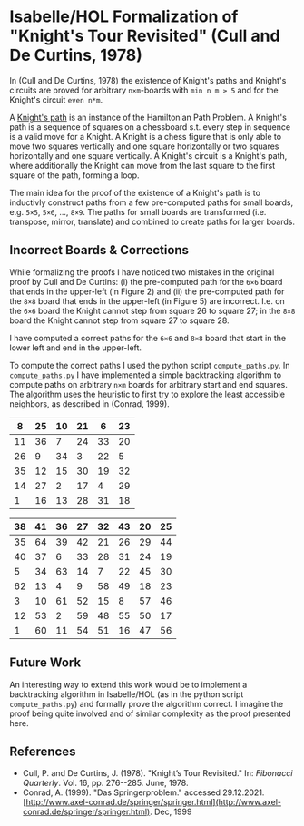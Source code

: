 # Isabelle/HOL Formalization of "Knight's Tour Revisited" (Cull and De Curtins, 1978)

In (Cull and De Curtins, 1978) the existence of Knight's paths and Knight's circuits are proved for arbitrary `n×m`-boards with `min n m ≥ 5` and for the Knight's circuit `even n*m`.

A [Knight's path](https://en.wikipedia.org/wiki/Knight%27s_tour) is an instance of the Hamiltonian Path Problem. A Knight's path is a sequence of squares on a chessboard s.t. every step in sequence is a valid move for a Knight. A Knight is a chess figure that is only able to move two squares vertically and one square horizontally or two squares horizontally and one square vertically. A Knight's circuit is a Knight's path, where additionally the Knight can move from the last square to the first square of the path, forming a loop.

The main idea for the proof of the existence of a Knight's path is to inductivly construct paths from a few pre-computed paths for small boards, e.g. `5×5`, `5×6`, ..., `8×9`. The paths for small boards are transformed (i.e. transpose, mirror, translate) and combined to create paths for larger boards.

## Incorrect Boards & Corrections

While formalizing the proofs I have noticed two mistakes in the original proof by Cull and De Curtins: (i) the pre-computed path for the `6×6` board that ends in the upper-left (in Figure 2) and (ii) the pre-computed path for the `8×8` board that ends in the upper-left (in Figure 5) are incorrect. I.e. on the `6×6` board the Knight cannot step from square 26 to square 27; in the `8×8` board the Knight cannot step from square 27 to square 28.

I have computed a correct paths for the `6×6` and `8×8` board that start in the lower left and end in the upper-left.

To compute the correct paths I used the python script `compute_paths.py`. In `compute_paths.py` I have implemented a simple backtracking algorithm to compute paths on arbitrary `n×m` boards for arbitrary start and end squares. The algorithm uses the heuristic to first try to explore the least accessible neighbors, as described in (Conrad, 1999).

| 8  | 25 | 10 | 21 | 6  | 23 |
|----|----|----|----|----|----|
| 11 | 36 | 7  | 24 | 33 | 20 |
| 26 | 9  | 34 | 3  | 22 | 5  |
| 35 | 12 | 15 | 30 | 19 | 32 |
| 14 | 27 | 2  | 17 | 4  | 29 |
| 1  | 16 | 13 | 28 | 31 | 18 |

| 38 | 41 | 36 | 27 | 32 | 43 | 20 | 25 |
|----|----|----|----|----|----|----|----|
| 35 | 64 | 39 | 42 | 21 | 26 | 29 | 44 |
| 40 | 37 | 6  | 33 | 28 | 31 | 24 | 19 |
| 5  | 34 | 63 | 14 | 7  | 22 | 45 | 30 |
| 62 | 13 | 4  | 9  | 58 | 49 | 18 | 23 |
| 3  | 10 | 61 | 52 | 15 | 8  | 57 | 46 |
| 12 | 53 | 2  | 59 | 48 | 55 | 50 | 17 |
| 1  | 60 | 11 | 54 | 51 | 16 | 47 | 56

## Future Work

An interesting way to extend this work would be to implement a backtracking algorithm in Isabelle/HOL (as in the python script `compute_paths.py`) and formally prove the algorithm correct. I imagine the proof being quite involved and of similar complexity as the proof presented here.

## References

- Cull, P. and De Curtins, J. (1978). "Knight’s Tour Revisited." In: *Fibonacci Quarterly*. Vol. 16, pp. 276--285. June, 1978.
- Conrad, A. (1999). "Das Springerproblem." accessed 29.12.2021. [http://www.axel-conrad.de/springer/springer.html](http://www.axel-conrad.de/springer/springer.html). Dec, 1999
